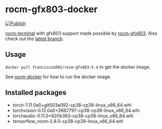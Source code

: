 # rocm-gfx803-docker

[![Publish](https://github.com/FranGamer1892/rocm-gfx803-docker/actions/workflows/docker-publish.yml/badge.svg)](https://github.com/FranGamer1892/rocm-gfx803-docker/actions/workflows/docker-publish.yml)

[rocm-terminal](https://hub.docker.com/r/rocm/rocm-terminal) with gfx803 support made possible by [rocm-gfx803](https://github.com/xuhuisheng/rocm-gfx803).
Also check out the [latest branch](https://github.com/FranGamer1892/rocm-gfx803-docker/tree/latest).

## Usage

```docker pull francisco1892/rocm-gfx803:5.4``` to get the docker image.

See [rocm-docker](https://github.com/RadeonOpenCompute/ROCm-docker) for how to run the docker image.

## Installed packages

- torch-1.11.0a0+git503a092-cp38-cp38-linux_x86_64.whl
- torchvision-0.12.0a0+2662797-cp38-cp38-linux_x86_64.whl
- torchaudio-0.11.0+820b383-cp38-cp38-linux_x86_64.whl
- tensorflow_rocm-2.8.0-cp38-cp38-linux_x86_64.whl
